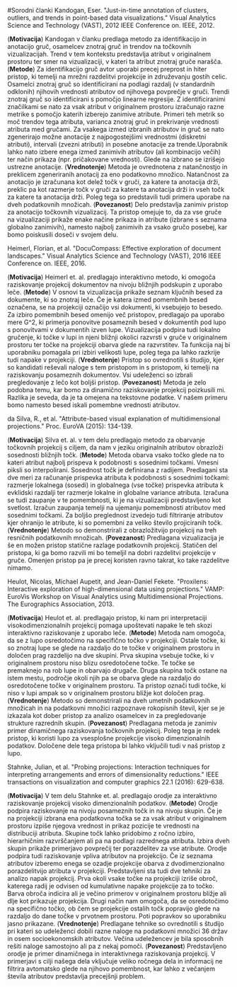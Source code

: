 #Sorodni članki
Kandogan, Eser. "Just-in-time annotation of clusters, outliers, and trends in point-based data visualizations." Visual Analytics Science and Technology (VAST), 2012 IEEE Conference on. IEEE, 2012.

(**Motivacija**) 
Kandogan v članku predlaga metodo za identifikacijo in anotacijo gruč, osamelcev znotraj gruč in trendov na točkovnih vizualizacijah. Trend v tem kontekstu predstavlja atribut v originalnem prostoru ter smer na vizualizaciji, v kateri ta atribut znotraj gruče narašča.
(**Metode**) 
Za identifikacijo gruč avtor uporabi precej preprost in hiter pristop, ki temelji na mrežni razdelitvi projekcije in združevanju gostih celic. Osamelci znotraj gruč so identificirani na podlagi razdalj (v standardnih odklonih) njihovih vrednosti atributov od njihovega povprečje v gruči. Trendi znotraj gruč so identificirani s pomočjo linearne regresije. Z identificiranimi značilkami se nato za vsak atribut v originalnem prostoru izračunajo razne metrike s pomočjo katerih izberejo zanimive atribute. Primeri teh metrik so moč trendov tega atributa, varianca znotraj gruč in prekrivanje vrednosti atributa med gručami. Za vsakega izmed izbranih atributov in gruč se nato zgenerirajo možne anotacije z najpogostejšimi vrednostmi (diskretni atributi), intervali (zvezni atributi) in posebne anotacije za trende.Uporabnik lahko nato izbere enega izmed zanimivih atributov (ali kombinacijo večih) ter način prikaza (npr. pričakovane vrednosti). Glede na izbrano se izrišejo ustrezne anotacije.
(**Vrednotenje**)
Metoda je ovrednotena z natančnostjo in preklicem zgeneriranih anotacij za eno podatkovno množico. Natančnost za anotacijo je izračunana kot delež točk v gruči, za katere ta anotacija drži, preklic pa kot razmerje točk v gruči za katere ta anotacija drži in vseh točk za katere ta anotacija drži. Poleg tega so predstavili tudi primera uporabe na dveh podatkovnih množicah.
(**Povezanost**)
Delo predstavlja zanimiv pristop za anotacijo točkovnih vizualizacij. Ta pristop omejuje to, da za vse gruče na vizualizaciji prikaže enake načine prikaza in atribute (izbrane s seznama globalno zanimivih), namesto najbolj zanimivih za vsako gručo posebej, kar bomo poiskusili doseči v svojem delu. 

Heimerl, Florian, et al. "DocuCompass: Effective exploration of document landscapes." Visual Analytics Science and Technology (VAST), 2016 IEEE Conference on. IEEE, 2016.

(**Motivacija**) 
Heimerl et. al. predlagajo interaktivno metodo, ki omogoča raziskovanje projekcij dokumentov
na nivoju bližnjih podskupin z uporabo leče.
(**Metode**)
V osnovi ta vizualizacija prikaže seznam ključnih besed za dokumente, ki so znotraj leče. Če je katera izmed pomembnih besed označena, se na projekciji označijo vsi 
dokumenti, ki vsebujejo to besedo. Za izbiro pomembnih besed omenijo več pristopov, predlagajo pa uporabo mere G^2, ki primerja ponovitve posameznih besed
v dokumentih pod lupo s ponovitvami v dokumentih izven lupe. Vizualizacija podpira tudi lokalno gručenje, ki točke v lupi in njeni bližnji okolici
razvrsti v gruče v originalnem prostoru ter točke na projekciji obarva glede na razvrstitev. Ta funkcija naj bi uporabniku pomagala pri izbiri velikosti lupe, poleg tega pa lahko razkrije tudi
napake v projekciji. 
(**Vrednotenje**)
Pristop so ovrednotili s študijo, kjer so kandidati reševali naloge s tem pristopom in s pristopom, ki temelji na raziskovanju
posameznih dokumentov. Vsi udeleženci so izbrali pregledovanje z lečo kot boljši pristop.
(**Povezanost**)
Metoda je zelo podobna temu, kar bomo za dinamično raziskovanje projekcij poizkusili mi. Razlika je seveda, da je ta omejena
na tekstovne podatke. V našem primeru bomo namesto besed iskali pomembne vrednosti atributov.

da Silva, R., et al. "Attribute-based visual explanation of multidimensional projections." Proc. EuroVA (2015): 134-139.

(**Motivacija**) 
Silva et. al. v tem delu predlagajo metodo za obarvanje točkovnih projekcij s ciljem, da nam v jeziku originalnih atributov obrazloži sosednosti bližnjih točk.
(**Metode**)
Metoda obarva vsako točko glede na to kateri atribut najbolj prispeva k podobnosti s sosednimi točkami. Vmesni piksli so interpolirani.
Sosednost točk je definirana z radijem. Predlagani sta dve meri za računanje prispevka atributa k podobnosti s sosednimi točkami: razmerje lokalnega (sosedi) in globalnega (vse točke) 
prispevka atributa k evklidski razdalji ter razmerje lokalne in globalne variance atributa.
Izračuna se tudi zaupanje v te pomembnosti, ki je na vizualizaciji predstavljeno kot svetlost. Izračun zaupanja temelji na ujemanju pomembnosti atributov med sosednimi točkami.
Za boljšo preglednost izvedejo tudi filtriranje atributov kjer ohranijo le atribute, ki so pomembni za veliko število projiciranih točk.
(**Vrednotenje**)
Metodo so demonstrirali z obrazložitvijo projekcij na treh resničnih podatkovnih množicah.
(**Povezanost**)
Predlagana vizualizacija je še en možen pristop statične razlage podatkovnih projekcij. Statičen del pristopa, ki ga bomo razvili mi 
bo temeljil na dobri razdelitvi projekcije v gruče. Omenjen pristop pa je precej koristen ravno takrat, ko take razdelitve nimamo.

Heulot, Nicolas, Michael Aupetit, and Jean-Daniel Fekete. "Proxilens: Interactive exploration of high-dimensional data using projections." VAMP: EuroVis Workshop on Visual Analytics using Multidimensional Projections. The Eurographics Association, 2013.

(**Motivacija**) 
Heulot et. al. predlagajo
pristop, ki nam pri interpretaciji visokodimenzionalnih projekcij pomaga upoštevati napake le teh skozi interaktivno raziskovanje z uporabo leče.
(**Metode**)
Metoda nam omogoča, da se z lupo osredotočimo na specifično točko v projekciji. Ostale točke, ki so znotraj lupe se glede na razdaljo do te točke v originalnem prostoru in določen prag razdelijo na dve skupini.
Prva skupina vsebuje točke, ki v originalnem prostoru niso blizu osredotočene točke. Te točke se premaknejo na rob lupe in obarvajo drugače. Druga skupina točk ostane na istem mestu, področje okoli njih pa se obarva
glede na razdaljo do osredotočene točke v originalnem prostoru. 
Ta pristop označi tudi točke, ki niso v lupi ampak so v originalnem prostoru bližje kot določen prag.
(**Vrednotenje**)
Metodo so demonstrirali na dveh umetnih podatkovnih množicah in na podatkovni množici razpoznave rokopisnih števil, kjer se je izkazala kot dober pristop
za analizo osamelcev in za pregledovanje strukture razrednih skupin.
(**Povezanost**)
Predlagana metoda je zanimiv primer dinamičnega raziskovanja točkovnih projekcij. Poleg tega je redek pristop, ki koristi lupo za
vsesplošne projekcije visoko dimenzionalnih podatkov. Določene dele tega pristopa bi lahko vključili tudi v naš pristop z lupo. 

Stahnke, Julian, et al. "Probing projections: Interaction techniques for interpreting arrangements and errors of dimensionality reductions." IEEE transactions on visualization and computer graphics 22.1 (2016): 629-638.

(**Motivacija**) 
V tem delu Stahnke et. al. predlagajo orodje za interaktivno raziskovanje projekcij visoko dimenzionalnih podatkov.
(**Metode**)
Orodje podpira raziskovanje na nivoju posameznih točk in na nivoju skupin. Če je na projekciji izbrana ena podatkovna točka se za vsak atribut
v originalnem prostoru izpiše njegova vrednost in prikaz pozicije te vrednosti na distribuciji atributa. Skupine točk lahko pridobimo z ročno izbiro, hierarhičnim razvrščanjem ali pa na podlagi razrednega atributa. Izbira
dveh skupin prikaže primerjavo povprečij ter porazdelitev za vse atribute. Orodje podpira tudi raziskovanje vpliva
atributov na projekcijo. Če iz seznama atributov izberemo enega se ozadje projekcije obarva z dvodimenzionalno porazdelitvijo atributa v projekciji.
Predstavljeni sta tudi dve tehniki za analizo napak projekcij. Prva okoli vsake točke na projekciji izriše obroč, katerega radij je odvisen od kumulativne
napake projekcije za to točko. Barva obroča indicira ali je večino primerov v originalnem prostoru bližje ali dlje kot prikazuje projekcija. Drugi način
nam omogoča, da se osredotočimo na specifično točko, ob čem se projekcije ostalih točk popravijo glede na razdaljo do dane točke v prvotnem prostoru. 
Poti popravkov so uporabniku jasno prikazane.
(**Vrednotenje**)
Predlagane tehnike so ovrednotili s študijo pri kateri so udeleženci dobili razne naloge na podatkovni množici 36 držav in osem socioekonomskih atributov.
Večina udeležencev je bila sposobnih rešiti naloge samostojno ali pa z nekaj pomoči.
(**Povezanost**)
Predstavljeno orodje je primer dinamičnega in interaktivnega raziskovanja projekcij. V primerjavi s cilji našega dela vključuje veliko ročnega dela
in informacij ne filtrira avtomatsko glede na njihovo pomembnost, kar lahko z večanjem števila atributov predstavlja precejšnji problem. 
